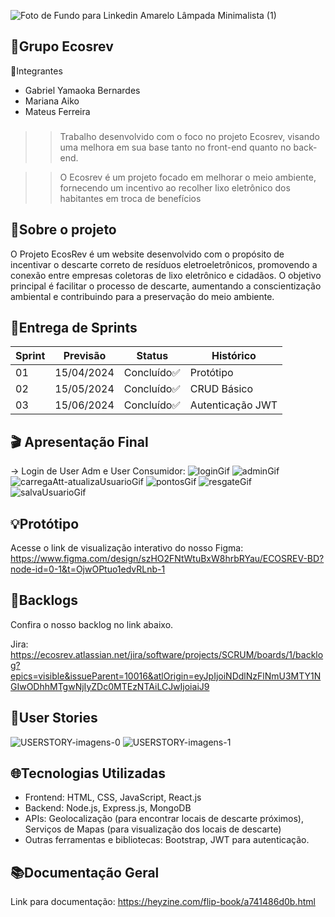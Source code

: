 ![Foto de Fundo para Linkedin Amarelo Lâmpada Minimalista (1)](https://github.com/Ecosrev/ecosrevMongo/assets/126609101/5f7ca8a9-9032-4ae4-9ca8-96eb2b656ffb)

🍃Grupo Ecosrev
---

👤Integrantes

- Gabriel Yamaoka Bernardes
- Mariana Aiko
- Mateus Ferreira

###
>> Trabalho desenvolvido com o foco no projeto Ecosrev, visando uma melhora em sua base tanto no front-end quanto no back-end.

>> O Ecosrev é um projeto focado em melhorar o meio ambiente, fornecendo um incentivo ao recolher lixo eletrônico dos habitantes em troca de benefícios
###
## 📃Sobre o projeto

O Projeto EcosRev é um website desenvolvido com o propósito de incentivar o descarte correto de resíduos eletroeletrônicos, promovendo a conexão entre empresas coletoras de lixo eletrônico e cidadãos. O objetivo principal é facilitar o processo de descarte, aumentando a conscientização ambiental e contribuindo para a preservação do meio ambiente.

## 🏁Entrega de Sprints

| Sprint        | Previsão      | Status        | Histórico     |
| ------------- | ------------- | ------------- | ------------- |
| 01            | 15/04/2024    | Concluído✅     | Protótipo|
| 02            | 15/05/2024    | Concluído✅     | CRUD Básico |
| 03            | 15/06/2024    | Concluído✅     |Autenticação JWT|

## 🎬 Apresentação Final
-> Login de User Adm e User Consumidor:
![loginGif](https://github.com/AEntropia/EcosRev/assets/126609101/99f58232-4e4d-44f2-a154-8ea2b1bcb20e)
![adminGif](https://github.com/AEntropia/EcosRev/assets/126609101/731bee2b-4bf9-4627-b4e5-8494adc8b977)
![carregaAtt-atualizaUsuarioGif](https://github.com/AEntropia/EcosRev/assets/126609101/8d9debea-e7dc-4385-b0dc-589c238be8c3)
![pontosGif](https://github.com/AEntropia/EcosRev/assets/126609101/fd710a37-2820-4553-9336-8ab03ed6a51e)
![resgateGif](https://github.com/AEntropia/EcosRev/assets/126609101/ee70d327-79d0-4e99-8080-65e30ae97073)
![salvaUsuarioGif](https://github.com/AEntropia/EcosRev/assets/126609101/cae66385-f3fa-49a1-be6b-7f84e21cea5d)

## 💡Protótipo 

Acesse o link de visualização interativo do nosso Figma: https://www.figma.com/design/szHO2FNtWtuBxW8hrbRYau/ECOSREV-BD?node-id=0-1&t=OjwOPtuo1edvRLnb-1

## 🔄Backlogs 
Confira o nosso backlog no link abaixo. 

Jira: https://ecosrev.atlassian.net/jira/software/projects/SCRUM/boards/1/backlog?epics=visible&issueParent=10016&atlOrigin=eyJpIjoiNDdlNzFlNmU3MTY1NGIwODhhMTgwNjIyZDc0MTEzNTAiLCJwIjoiaiJ9

## 💬User Stories
![USERSTORY-imagens-0](https://github.com/Ecosrev/ecosrevMongo/assets/126609101/f9f8a74d-2583-4b7c-8928-74107bd9466e)
![USERSTORY-imagens-1](https://github.com/Ecosrev/ecosrevMongo/assets/126609101/d7a17d64-5388-4352-8725-9cf7dcfcd84e)



## 🌐Tecnologias Utilizadas

- Frontend: HTML, CSS, JavaScript, React.js
- Backend: Node.js, Express.js, MongoDB
- APIs: Geolocalização (para encontrar locais de descarte próximos), Serviços de Mapas (para visualização dos locais de descarte)
- Outras ferramentas e bibliotecas: Bootstrap, JWT para autenticação.

## 📚Documentação Geral
 Link para documentação: https://heyzine.com/flip-book/a741486d0b.html
